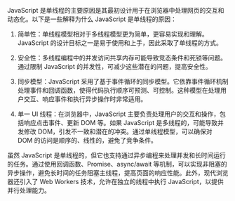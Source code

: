 JavaScript 是单线程的主要原因是其最初设计用于在浏览器中处理网页的交互和动态化。以下是一些解释为什么 JavaScript 是单线程的原因：

1. 简单性：单线程模型相对于多线程模型更为简单，更容易实现和理解。JavaScript 的设计目标之一是易于使用和上手，因此采取了单线程的方式。

2. 安全性：多线程编程中的并发访问共享内存可能导致竞态条件和死锁等问题。通过限制 JavaScript 的并发性，可减少这些潜在的问题，提高安全性。

3. 同步模型：JavaScript 采用了基于事件循环的同步模型。它依靠事件循环机制处理事件和回调函数，使得代码执行顺序可预测、可控制。这种模型在处理用户交互、响应事件和执行异步操作时非常适用。

4. 单一 UI 线程：在浏览器中，JavaScript 主要负责处理用户的交互和操作，包括响应点击事件、更新 DOM 等。如果 JavaScript 是多线程的，可能导致并发修改 DOM，引发不一致和潜在的冲突。通过单线程模型，可以确保对 DOM 的访问是顺序的、线性的，避免了竞争条件。

虽然 JavaScript 是单线程的，但它也支持通过异步编程来处理并发和长时间运行的任务。通过使用回调函数、Promise、async/await 等机制，可以实现非阻塞的异步操作，避免长时间的任务阻塞主线程，提高页面的响应性能。此外，现代浏览器还引入了 Web Workers 技术，允许在独立的线程中执行 JavaScript，以提供并行处理能力。